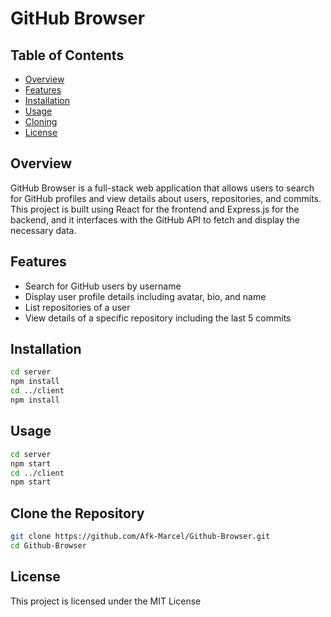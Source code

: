 # GitHub Browser

## Table of Contents

- [Overview](#overview)
- [Features](#features)
- [Installation](#installation)
- [Usage](#usage)
- [Cloning](#Clone-the-Repository)
- [License](#license)

## Overview

GitHub Browser is a full-stack web application that allows users to search for GitHub profiles and view details about users, repositories, and commits. This project is built using React for the frontend and Express.js for the backend, and it interfaces with the GitHub API to fetch and display the necessary data.

## Features

- Search for GitHub users by username
- Display user profile details including avatar, bio, and name
- List repositories of a user
- View details of a specific repository including the last 5 commits

## Installation

```bash
cd server
npm install
cd ../client
npm install
```

## Usage

```bash
cd server
npm start
cd ../client
npm start
```

## Clone the Repository

```bash
git clone https://github.com/Afk-Marcel/Github-Browser.git
cd Github-Browser
```

## License

This project is licensed under the MIT License

